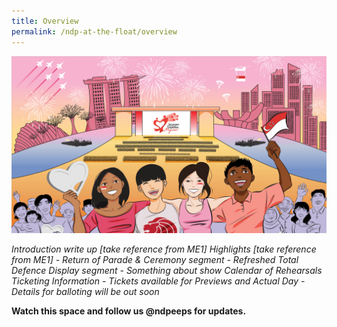 ```yaml
---
title: Overview
permalink: /ndp-at-the-float/overview
---
```

![Float](/images/NDP22%20Website%2017May20224.jpg)

<i class="blue-text">
    Introduction write up [take reference from ME1]
Highlights [take reference from ME1]
- Return of Parade & Ceremony segment
- Refreshed Total Defence Display segment
- Something about show
Calendar of Rehearsals
Ticketing Information
- Tickets available for Previews and Actual Day
- Details for balloting will be out soon 

</i>

**Watch this space and follow us @ndpeeps for updates.**